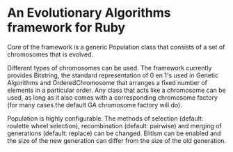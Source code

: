 # An Evolutionary Algorithms framework for Ruby

Core of the framework is a generic Population class that consists of a set of chromosomes that is evolved.

Different types of chromosomes can be used. The framework currently provides Bitstring, the standard representation of 0 en 1's used in Genetic Algorithms and OrderedChromosome that arranges a fixed number of elements in a particular order. Any class that acts like a chromosome can be used, as long as it also comes with a corresponding chromosome factory (for many cases the default GA chromosome factory will do).

Population is highly configurable. The methods of selection (default: roulette wheel selection), recombination (default: pairwise) and merging of generations (default: replace) can be changed. Elitism can be enabled and the size of the new generation can differ from the size of the old generation.




